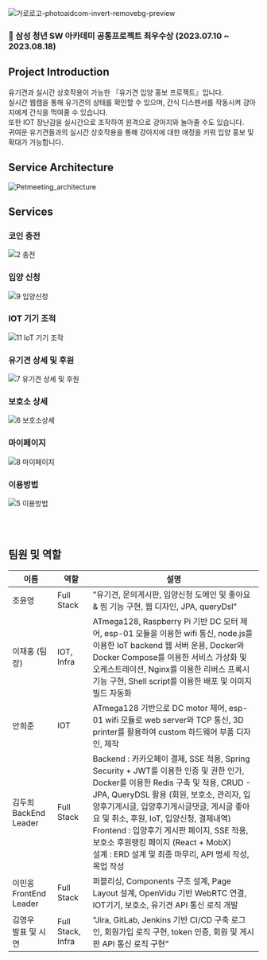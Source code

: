 ![가로로고-photoaidcom-invert-removebg-preview](https://github.com/yoonoi/PetMeeting2/assets/94058311/e492034e-02bc-40dd-a8de-d0e7279960e6)
### 🥇 삼성 청년 SW 아카데미 공통프로젝트 최우수상 (2023.07.10 ~ 2023.08.18)

## Project Introduction
 유기견과 실시간 상호작용이 가능한 『유기견 입양 홍보 프로젝트』입니다.  
실시간 웹캠을 통해 유기견의 상태를 확인할 수 있으며, 간식 디스펜서를 작동시켜 강아지에게 간식을 먹여줄 수 있습니다.   
또한 IOT 장난감을 실시간으로 조작하여 원격으로 강아지와 놀아줄 수도 있습니다.   
귀여운 유기견들과의 실시간 상호작용을 통해 강아지에 대한 애정을 키워 입양 홍보 및 확대가 가능합니다.  


## Service Architecture
![Petmeeting_architecture](https://github.com/yoonoi/PetMeeting/assets/94058311/06e3e0f3-b640-405e-8204-d89df7900e68)


## Services
### 코인 충전
![2  충전](https://github.com/yoonoi/PetMeeting/assets/94058311/f12bfa1b-d0fe-4926-9179-c8e6f6fa92cd)

### 입양 신청
![9  입양신청](https://github.com/yoonoi/PetMeeting/assets/94058311/69227207-ae20-4aae-a81f-f3269504c03a)

### IOT 기기 조적
![11  IoT 기기 조작](https://github.com/yoonoi/PetMeeting/assets/94058311/5d1a8af3-3cb2-4408-b7c6-e7a3d81005e5)

### 유기견 상세 및 후원
![7  유기견 상세 및 후원](https://github.com/yoonoi/PetMeeting/assets/94058311/0c706288-a0fc-47d5-b936-d05d703f020c)

### 보호소 상세
![6  보호소상세](https://github.com/yoonoi/PetMeeting/assets/94058311/e7e253a7-12b4-4df2-92c0-19cde70b342d)

### 마이페이지
![8  마이페이지](https://github.com/yoonoi/PetMeeting/assets/94058311/fc06a3eb-3798-4a47-b7aa-787c9e200840)

### 이용방법
![5  이용방법](https://github.com/yoonoi/PetMeeting/assets/94058311/7bb0ab21-7c30-433d-97c9-f809a6d8cdaa)


<br><br>

## 팀원 및 역할

| 이름                      | 역할       | 설명                                                         |
| ------------------------- | ---------- | ------------------------------------------------------------ |
| 조윤영                    | Full Stack | "유기견, 문의게시판, 입양신청 도메인 및 좋아요 & 찜 기능 구현, 웹 디자인, JPA, queryDsl" |
| 이재홍 (팀장)             | IOT, Infra | ATmega128, Raspberry Pi 기반 DC 모터 제어, esp-01 모듈을 이용한 wifi 통신, node.js를 이용한 IoT backend 웹 서버 운용, Docker와 Docker Compose를 이용한 서비스 가상화 및 오케스트레이션, Nginx를 이용한 리버스 프록시 기능 구현, Shell script를 이용한 배포 및 이미지 빌드 자동화 |
| 안희준                    | IOT | ATmega128 기반으로 DC motor 제어, esp-01 wifi 모듈로 web server와 TCP 통신, 3D printer를 활용하여 custom 하드웨어 부품 디자인, 제작 |
| 김두희<br/>BackEnd Leader | Full Stack | Backend : 카카오페이 결제, SSE 적용, Spring Security + JWT를 이용한 인증 및 권한 인가, Docker를 이용한 Redis 구축 및 적용, CRUD - JPA, QueryDSL 활용 (회원, 보호소, 관리자, 입양후기게시글, 입양후기게시글댓글, 게시글 좋아요 및 취소, 후원, IoT, 입양신청, 결제내역) <br/> Frontend : 입양후기 게시판 페이지, SSE 적용, 보호소 후원랭킹 페이지 (React + MobX)<br/> 설계 : ERD 설계 및 최종 마무리, API 명세 작성, 목업 작성 |
| 이민웅<br/>FrontEnd Leader| Full Stack | 퍼블리싱, Components 구조 설계, Page Layout 설계, OpenVidu 기반 WebRTC 연결, IOT기기, 보호소, 유기견 API 통신 로직 개발 |
| 김영우<br/>발표 및 시연 | Full Stack, Infra | "Jira, GitLab, Jenkins 기반 CI/CD 구축 로그인, 회원가입 로직 구현, token 인증, 회원 및 게시판 API 통신 로직 구현" |


